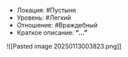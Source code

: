 - Локация: #Пустыня 
- Уровень: #Легкий 
- Отношение: #Враждебный
- Краткое описание: **"..."**

![[Pasted image 20250113003823.png]]

